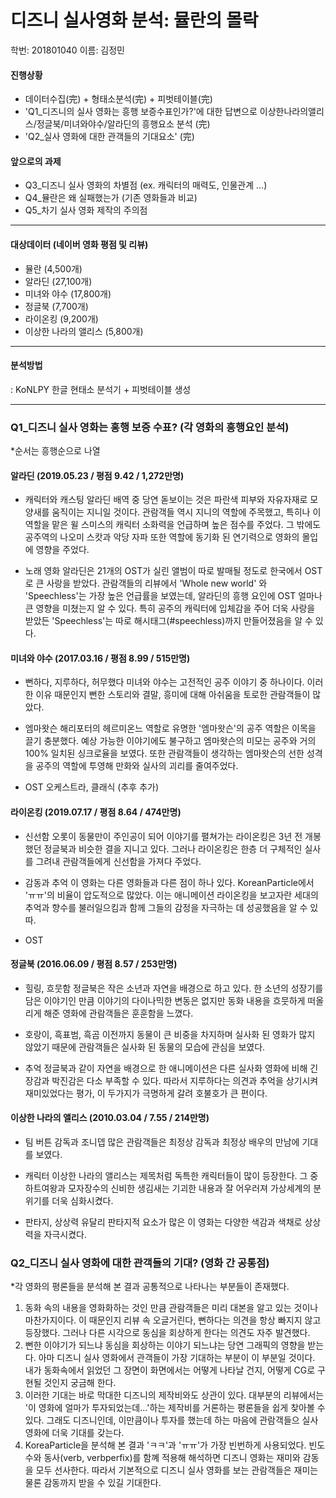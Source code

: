 # 디즈니 실사영화 분석: 뮬란의 몰락

학번: 201801040 이름: 김정민

#### 진행상황
- 데이터수집(完) + 형태소분석(完) + 피벗테이블(完) 
- 'Q1_디즈니의 실사 영화는 흥행 보증수표인가?'에 대한 답변으로 이상한나라의앨리스/정글북/미녀와야수/알라딘의 흥행요소 분석 (完)
- 'Q2_실사 영화에 대한 관객들의 기대요소' (完)

#### 앞으로의 과제
- Q3_디즈니 실사 영화의 차별점 (ex. 캐릭터의 매력도, 인물관계 ...)
- Q4_뮬란은 왜 실패했는가 (기존 영화들과 비교)
- Q5_차기 실사 영화 제작의 주의점

----------------------------------------------------------------------------------------------

#### 대상데이터 (네이버 영화 평점 및 리뷰)
- 뮬란 (4,500개) 
- 알라딘 (27,100개)
- 미녀와 야수 (17,800개)
- 정글북 (7,700개)
- 라이온킹 (9,200개)
- 이상한 나라의 앨리스 (5,800개)

----------------------------------------------------------------------------------------------

#### 분석방법
: KoNLPY 한글 현태소 분석기 + 피벗테이블 생성

----------------------------------------------------------------------------------------------

### Q1_디즈니 실사 영화는 홍행 보증 수표? (각 영화의 흥행요인 분석)
*순서는 흥행순으로 나열

#### 알라딘 (2019.05.23 / 평점 9.42 / 1,272만명)
- 캐릭터와 캐스팅 
 알라딘 배역 중 당연 돋보이는 것은 파란색 피부와 자유자재로 모양새를 움직이는 지니일 것이다. 관람객들 역시 지니의 역할에 주목했고, 특히나 이 역할을 맡은 윌 스미스의 캐릭터 소화력을 언급하며 높은 점수를 주었다. 그 밖에도 공주역의 나오미 스캇과 악당 자파 또한 역할에 동기화 된 연기력으로 영화의 몰입에 영향을 주었다.
 
- 노래
  영화 알라딘은 21개의 OST가 실린 앨범이 따로 발매될 정도로 한국에서 OST로 큰 사랑을 받았다. 관람객들의 리뷰에서 'Whole new world' 와 'Speechless'는 가장 높은 언급률을 보였는데, 알라딘의 흥행 요인에 OST 얼마나 큰 영향을 미쳤는지 알 수 있다. 특히 공주의 캐릭터에 입체감을 주어 더욱 사랑을 받았든 'Speechless'는 따로 해시태그(#speechless)까지 만들어졌음을 알 수 있다.

#### 미녀와 야수 (2017.03.16 / 평점 8.99 / 515만명)
- 뻔하다, 지루하다, 허무했다
  미녀와 야수는 고전적인 공주 이야기 중 하나이다. 이러한 이유 때문인지 뻔한 스토리와 결말, 흥미에 대해 아쉬움을 토로한 관람객들이 많았다.
  
- 엠마왓슨
  해리포터의 헤르미온느 역할로 유명한 '엠마왓슨'의 공주 역할은 이목을 끌기 충분했다. 예상 가능한 이야기에도 불구하고 엠마왓슨의 미모는 공주와 거의 100% 일치된 싱크로율을 보였다. 또한 관람객들이 생각하는 엠마왓슨의 선한 성격을 공주의 역할에 투영해 만화와 실사의 괴리를 줄여주었다.  
  
- OST
 오케스트라, 클래식 (추후 추가)

#### 라이온킹 (2019.07.17 / 평점 8.64 / 474만명)
- 신선함
  오롯이 동물만이 주인공이 되어 이야기를 펼쳐가는 라이온킹은 3년 전 개봉했던 정글북과 비슷한 결을 지니고 있다. 그러나 라이온킹은 한층 더 구체적인 실사를 그려내 관람객들에게 신선함을 가져다 주었다. 

- 감동과 추억
   이 영화는 다른 영화들과 다른 점이 하나 있다. KoreanParticle에서 'ㅠㅠ'의 비율이 압도적으로 많았다. 이는 애니메이션 라이온킹을 보고자란 세대의 추억과 향수를 불러일으킴과 함께 그들의 감정을 자극하는 데 성공했음을 알 수 있따.
 
 - OST

#### 정글북 (2016.06.09 / 평점 8.57 / 253만명)
- 힐링, 흐뭇함
  정글북은 작은 소년과 자연을 배경으로 하고 있다. 한 소년의 성장기를 담은 이야기인 만큼 이야기의 다이나믹한 변동은 없지만 동화 내용을 흐뭇하게 떠올리게 해준 영화에 관람객들은 훈훈함을 느꼈다. 

- 호랑이, 흑표범, 흑곰
  이전까지 동물이 큰 비중을 차지하며 실사화 된 영화가 많지 않았기 때문에 관람객들은 실사화 된 동물의 모습에 관심을 보였다.

- 추억
  정글북과 같이 자연을 배경으로 한 애니메이션은 다른 실사화 영화에 비해 긴장감과 박진감은 다소 부족할 수 있다. 따라서 지루하다는 의견과 추억을 상기시켜 재미있었다는 평가, 이 두가지가 극명하게 갈려 호불호가 큰 편이다.

#### 이상한 나라의 앨리스 (2010.03.04 / 7.55 / 214만명)
- 팀 버튼 감독과 조니뎁
  많은 관람객들은 최정상 감독과 최정상 배우의 만남에 기대를 보였다. 

- 캐릭터
  이상한 나라의 앨리스는 제목처럼 독특한 캐릭터들이 많이 등장한다. 그 중 하트여왕과 모자장수의 신비한 생김새는 기괴한 내용과 잘 어우러져 가상세계의 분위기를 더욱 심화시켰다.
  
- 판타지, 상상력
  유달리 판타지적 요소가 많은 이 영화는 다양한 색감과 색채로 상상력을 자극시켰다. 


### Q2_디즈니 실사 영화에 대한 관객들의 기대? (영화 간 공통점)
*각 영화의 평론들을 분석해 본 결과 공통적으로 나타나는 부분들이 존재했다.  

1. 동화 속의 내용을 영화화하는 것인 만큼 관람객들은 미리 대본을 알고 있는 것이나 마찬가지이다. 이 때문인지 리뷰 속 오글거린다, 뻔하다는 의견을 항상 빠지지 않고 등장했다. 그러나 다른 시각으로 동심을 회상하게 한다는 의견도 자주 발견했다.
2. 뻔한 이야기가 되느냐 동심을 회상하는 이야기 되느냐는 당연 그래픽의 영향을 받는다. 아마 디즈니 실사 영화에서 관객들이 가장 기대하는 부분이 이 부분일 것이다. 내가 동화속에서 읽었던 그 장면이 화면에서는 어떻게 나타날 건지, 어떻게 CG로 구현될 것인지 궁금해 한다.
3. 이러한 기대는 바로 막대한 디즈니의 제작비와도 상관이 있다. 대부분의 리뷰에서는 '이 영화에 얼마가 투자되었는데...'하는 제작비를 거론하는 평론들을 쉽게 찾아볼 수 있다. 그래도 디즈니인데, 이만큼이나 투자를 했는데 하는 마음에 관람객들으 실사 영화에 더욱 기대를 갖는다. 
4. KoreaParticle을 분석해 본 결과 'ㅋㅋ'과 'ㅠㅠ'가 가장 빈번하게 사용되었다. 빈도수와 동사(verb, verbperfix)를 함꼐 적용해 해석하면 디즈니 영화는 재미와 감동을 모두 선사한다. 따라서 기본적으로 디즈니 실사 영화를 보는 관람객들은 재미는 물론 감동까지 받을 수 있길 기대한다.

